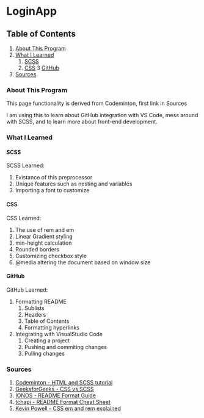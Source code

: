 # LoginApp
## Table of Contents
1. [About This Program](###About-This-Program)
2. [What I Learned](###What-I-Learned)
    1. [SCSS](####SCSS)
    2. [CSS](####CSS)
    3 [GitHub](####GitHub)
3. [Sources](###Sources)

### About This Program
This page functionality is derived from Codeminton, first link in Sources

I am using this to learn about GitHub integration with VS Code, mess around with SCSS, and to learn more about front-end development.

### What I Learned
#### SCSS
SCSS Learned:
1. Existance of this preprocessor
2. Unique features such as nesting and variables
3. Importing a font to customize

#### CSS
CSS Learned:
1. The use of rem and em
2. Linear Gradient styling
3. min-height calculation
4. Rounded borders
5. Customizing checkbox style
6. @media altering the document based on window size

#### GitHub
GitHub Learned:
1. Formatting README
    1. Sublists
    2. Headers
    3. Table of Contents
    4. Formatting hyperlinks
2. Integrating with VisualStudio Code
    1. Creating a project
    2. Pushing and commiting changes
    3. Pulling changes

### Sources
1. [Codeminton - HTML and SCSS tutorial](https://www.youtube.com/watch?v=9g7rFjOuggU&list=PLubtSAbWc9Wux8swIjmdaK1G67oFnsK3W&index=9&t=290s)
2. [GeeksforGeeks - CSS vs SCSS](https://www.geeksforgeeks.org/what-is-the-difference-between-css-and-scss/)
3. [IONOS - README Format Guide](https://www.ionos.com/digitalguide/websites/web-development/readme-file/)
4. [tchapi - README Format Cheat Sheet](https://github.com/tchapi/markdown-cheatsheet/blob/master/README.md)
5. [Kevin Powell - CSS em and rem explained](https://www.youtube.com/watch?v=_-aDOAMmDHI)